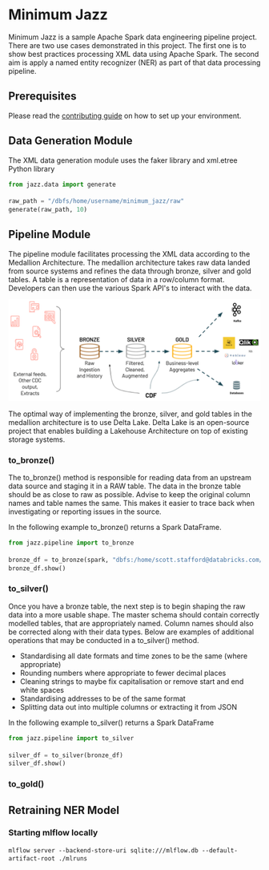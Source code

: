 # Minimum Jazz

Minimum Jazz is a sample Apache Spark data engineering pipeline project.  There are two use cases demonstrated in this project.  The first one is to show best practices processing XML data using Apache Spark.  The second aim is apply a named entity recognizer (NER) as part of that data processing pipeline.  

## Prerequisites

Please read the [contributing guide](CONTRIBUTING.md) on how to set up your environment. 

## Data Generation Module

The XML data generation module uses the faker library and xml.etree Python library

```python
from jazz.data import generate

raw_path = "/dbfs/home/username/minimum_jazz/raw"
generate(raw_path, 10)
```
## Pipeline Module

The pipeline module facilitates processing the XML data according to the Medallion Architecture.  The medallion architecture takes raw data landed from source systems and refines the data through bronze, silver and gold tables. A table is a representation of data in a row/column format.  Developers can then use the various Spark API's to interact with the data. 

![Medallion Architecture](medallion.png)

The optimal way of implementing the bronze, silver, and gold tables in the medallion architecture is to use Delta Lake.  Delta Lake is an open-source project that enables building a Lakehouse Architecture on top of existing storage systems.  
### to_bronze()

The to_bronze() method is responsible for reading data from an upstream data source and staging it in a RAW table. The data in the bronze table should be as close to raw as possible. Advise to keep the original column names and table names the same. This makes it easier to trace back when investigating or reporting issues in the source.

In the following example to_bronze() returns a Spark DataFrame.

```python
from jazz.pipeline import to_bronze

bronze_df = to_bronze(spark, "dbfs:/home/scott.stafford@databricks.com/minimum_jazz/raw")
bronze_df.show()
```

### to_silver()

Once you have a bronze table, the next step is to begin shaping the raw data into a more usable shape.  The master schema should contain correctly modelled tables, that are appropriately named. Column names should also be corrected along with their data types.  Below are examples of additional operations that may be conducted in a to_silver() method.  

 - Standardising all date formats and time zones to be the same (where appropriate)
 - Rounding numbers where appropriate to fewer decimal places
 - Cleaning strings to maybe fix capitalisation or remove start and end white spaces
 - Standardising addresses to be of the same format
 - Splitting data out into multiple columns or extracting it from JSON

In the following example to_silver() returns a Spark DataFrame

```python
from jazz.pipeline import to_silver

silver_df = to_silver(bronze_df)
silver_df.show()
```

### to_gold()

## Retraining NER Model

### Starting mlflow locally

```
mlflow server --backend-store-uri sqlite:///mlflow.db --default-artifact-root ./mlruns 
```


